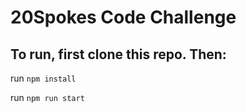 # 20Spokes Code Challenge

## To run, first clone this repo. Then:

run `npm install`

run `npm run start`


